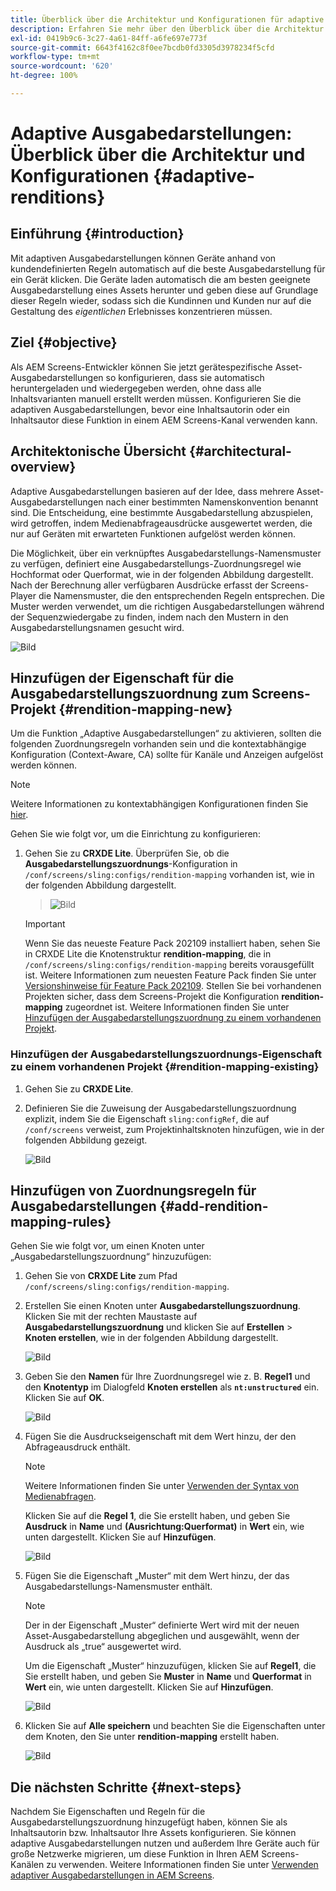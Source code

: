 ```yaml
---
title: Überblick über die Architektur und Konfigurationen für adaptive Ausgabedarstellungen
description: Erfahren Sie mehr über den Überblick über die Architektur und Konfigurationen in CRXDE Lite für adaptive Ausgabedarstellungen in AEM Screens.
exl-id: 0419b9c6-3c27-4a61-84ff-a6fe697e773f
source-git-commit: 6643f4162c8f0ee7bcdb0fd3305d3978234f5cfd
workflow-type: tm+mt
source-wordcount: '620'
ht-degree: 100%

---
```


# Adaptive Ausgabedarstellungen: Überblick über die Architektur und Konfigurationen {#adaptive-renditions}

## Einführung {#introduction}

Mit adaptiven Ausgabedarstellungen können Geräte anhand von kundendefinierten Regeln automatisch auf die beste Ausgabedarstellung für ein Gerät klicken. Die Geräte laden automatisch die am besten geeignete Ausgabedarstellung eines Assets herunter und geben diese auf Grundlage dieser Regeln wieder, sodass sich die Kundinnen und Kunden nur auf die Gestaltung des *eigentlichen* Erlebnisses konzentrieren müssen.

## Ziel {#objective}

Als AEM Screens-Entwickler können Sie jetzt gerätespezifische Asset-Ausgabedarstellungen so konfigurieren, dass sie automatisch heruntergeladen und wiedergegeben werden, ohne dass alle Inhaltsvarianten manuell erstellt werden müssen. Konfigurieren Sie die adaptiven Ausgabedarstellungen, bevor eine Inhaltsautorin oder ein Inhaltsautor diese Funktion in einem AEM Screens-Kanal verwenden kann.

## Architektonische Übersicht {#architectural-overview}

Adaptive Ausgabedarstellungen basieren auf der Idee, dass mehrere Asset-Ausgabedarstellungen nach einer bestimmten Namenskonvention benannt sind. Die Entscheidung, eine bestimmte Ausgabedarstellung abzuspielen, wird getroffen, indem Medienabfrageausdrücke ausgewertet werden, die nur auf Geräten mit erwarteten Funktionen aufgelöst werden können.

Die Möglichkeit, über ein verknüpftes Ausgabedarstellungs-Namensmuster zu verfügen, definiert eine Ausgabedarstellungs-Zuordnungsregel wie Hochformat oder Querformat, wie in der folgenden Abbildung dargestellt. Nach der Berechnung aller verfügbaren Ausdrücke erfasst der Screens-Player die Namensmuster, die den entsprechenden Regeln entsprechen. Die Muster werden verwendet, um die richtigen Ausgabedarstellungen während der Sequenzwiedergabe zu finden, indem nach den Mustern in den Ausgabedarstellungsnamen gesucht wird.

![Bild](/help/user-guide/assets/adaptive-renditions/adaptive-renditions.png)

## Hinzufügen der Eigenschaft für die Ausgabedarstellungszuordnung zum Screens-Projekt {#rendition-mapping-new}

Um die Funktion „Adaptive Ausgabedarstellungen“ zu aktivieren, sollten die folgenden Zuordnungsregeln vorhanden sein und die kontextabhängige Konfiguration (Context-Aware, CA) sollte für Kanäle und Anzeigen aufgelöst werden können.

>[!NOTE]
>Weitere Informationen zu kontextabhängigen Konfigurationen finden Sie [hier](https://sling.apache.org/documentation/bundles/context-aware-configuration/context-aware-configuration.html).

Gehen Sie wie folgt vor, um die Einrichtung zu konfigurieren:

1. Gehen Sie zu **CRXDE Lite**. Überprüfen Sie, ob die **Ausgabedarstellungszuordnungs**-Konfiguration in `/conf/screens/sling:configs/rendition-mapping` vorhanden ist, wie in der folgenden Abbildung dargestellt.

   >![Bild](/help/user-guide/assets/adaptive-renditions/mapping-rules1.png)

   >[!IMPORTANT]
   >Wenn Sie das neueste Feature Pack 202109 installiert haben, sehen Sie in CRXDE Lite die Knotenstruktur **rendition-mapping**, die in `/conf/screens/sling:configs/rendition-mapping` bereits vorausgefüllt ist. Weitere Informationen zum neuesten Feature Pack finden Sie unter [Versionshinweise für Feature Pack 202109](/help/user-guide/release-notes-fp-202109.md).
   >Stellen Sie bei vorhandenen Projekten sicher, dass dem Screens-Projekt die Konfiguration **rendition-mapping** zugeordnet ist. Weitere Informationen finden Sie unter [Hinzufügen der Ausgabedarstellungszuordnung zu einem vorhandenen Projekt](#rendition-mapping-existing).

### Hinzufügen der Ausgabedarstellungszuordnungs-Eigenschaft zu einem vorhandenen Projekt {#rendition-mapping-existing}

1. Gehen Sie zu **CRXDE Lite**.

1. Definieren Sie die Zuweisung der Ausgabedarstellungszuordnung explizit, indem Sie die Eigenschaft `sling:configRef`, die auf `/conf/screens` verweist, zum Projektinhaltsknoten hinzufügen, wie in der folgenden Abbildung gezeigt.

   ![Bild](/help/user-guide/assets/adaptive-renditions/renditon-mapping2.png)


## Hinzufügen von Zuordnungsregeln für Ausgabedarstellungen {#add-rendition-mapping-rules}

Gehen Sie wie folgt vor, um einen Knoten unter „Ausgabedarstellungszuordnung“ hinzuzufügen:

1. Gehen Sie von **CRXDE Lite** zum Pfad `/conf/screens/sling:configs/rendition-mapping`.
1. Erstellen Sie einen Knoten unter **Ausgabedarstellungszuordnung**. Klicken Sie mit der rechten Maustaste auf **Ausgabedarstellungszuordnung** und klicken Sie auf **Erstellen** > **Knoten erstellen**, wie in der folgenden Abbildung dargestellt.

   ![Bild](/help/user-guide/assets/adaptive-renditions/add-node1.png)

1. Geben Sie den **Namen** für Ihre Zuordnungsregel wie z. B. **Regel1** und den **Knotentyp** im Dialogfeld **Knoten erstellen** als **`nt:unstructured`** ein. Klicken Sie auf **OK**.

   ![Bild](/help/user-guide/assets/adaptive-renditions/add-node2.png)


1. Fügen Sie die Ausdruckseigenschaft mit dem Wert hinzu, der den Abfrageausdruck enthält.

   >[!NOTE]
   >Weitere Informationen finden Sie unter [Verwenden der Syntax von Medienabfragen](https://developer.mozilla.org/en-US/docs/Web/CSS/CSS_media_queries/Using_media_queries).

   Klicken Sie auf die **Regel 1**, die Sie erstellt haben, und geben Sie **Ausdruck** in **Name** und **(Ausrichtung:Querformat)** in **Wert** ein, wie unten dargestellt. Klicken Sie auf **Hinzufügen**.

   ![Bild](/help/user-guide/assets/adaptive-renditions/add-node3.png)

1. Fügen Sie die Eigenschaft „Muster“ mit dem Wert hinzu, der das Ausgabedarstellungs-Namensmuster enthält.

   >[!NOTE]
   >Der in der Eigenschaft „Muster“ definierte Wert wird mit der neuen Asset-Ausgabedarstellung abgeglichen und ausgewählt, wenn der Ausdruck als „true“ ausgewertet wird.

   Um die Eigenschaft „Muster“ hinzuzufügen, klicken Sie auf **Regel1**, die Sie erstellt haben, und geben Sie **Muster** in **Name** und **Querformat** in **Wert** ein, wie unten dargestellt. Klicken Sie auf **Hinzufügen**.

   ![Bild](/help/user-guide/assets/adaptive-renditions/add-node4.png)

1. Klicken Sie auf **Alle speichern** und beachten Sie die Eigenschaften unter dem Knoten, den Sie unter **rendition-mapping** erstellt haben.

   ![Bild](/help/user-guide/assets/adaptive-renditions/add-node5.png)

## Die nächsten Schritte {#next-steps}

Nachdem Sie Eigenschaften und Regeln für die Ausgabedarstellungszuordnung hinzugefügt haben, können Sie als Inhaltsautorin bzw. Inhaltsautor Ihre Assets konfigurieren. Sie können adaptive Ausgabedarstellungen nutzen und außerdem Ihre Geräte auch für große Netzwerke migrieren, um diese Funktion in Ihren AEM Screens-Kanälen zu verwenden. Weitere Informationen finden Sie unter [Verwenden adaptiver Ausgabedarstellungen in AEM Screens](/help/user-guide/using-adaptive-renditions.md).
